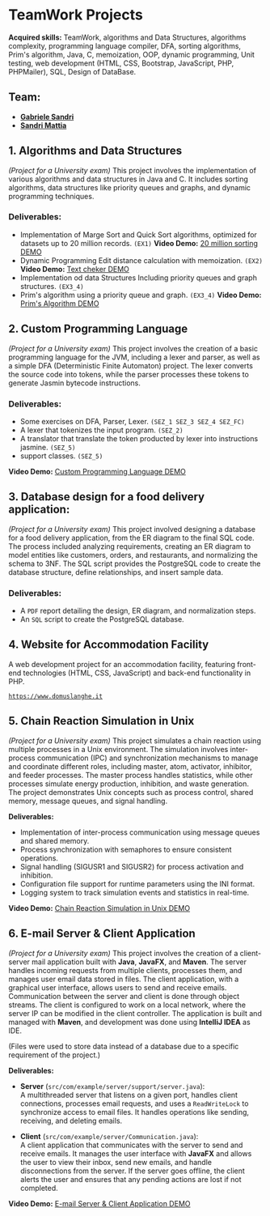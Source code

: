 # TeamWork Projects
**Acquired skills:** TeamWork, algorithms and Data Structures, algorithms complexity, programming language compiler, DFA, sorting algorithms, Prim's algorithm, Java, C, memoization, OOP, dynamic programming, Unit testing, web development (HTML, CSS, Bootstrap, JavaScript, PHP, PHPMailer), SQL, Design of DataBase.

## Team:
   - **[Gabriele Sandri](https://github.com/GabrieleSandri)**
   - **[Sandri Mattia](https://github.com/S-mattia)**

## 1. Algorithms and Data Structures
*(Project for a University exam)*
This project involves the implementation of various algorithms and data structures in Java and C. It includes sorting algorithms, data structures like priority queues and graphs, and dynamic programming techniques. 

### Deliverables:
   - Implementation of Marge Sort and Quick Sort algorithms, optimized for datasets up to 20 million records. `(EX1)`
     **Video Demo:** [20 million sorting DEMO](https://youtu.be/1d4FPnIMZi8)
   - Dynamic Programming Edit distance calculation with memoization. `(EX2)`
      **Video Demo:** [Text cheker DEMO](https://youtu.be/PcQRNddp0pI)
   - Implementation od data Structures Including priority queues and graph structures. `(EX3_4)`
   - Prim's algorithm using a priority queue and graph. `(EX3_4)`
     **Video Demo:** [Prim's Algorithm DEMO](https://youtu.be/NTorSjNKTdY)
   

## 2. Custom Programming Language
*(Project for a University exam)*
This project involves the creation of a basic programming language for the JVM, including a lexer and parser, as well as a simple DFA (Deterministic Finite Automaton) project. The lexer converts the source code into tokens, while the parser processes these tokens to generate Jasmin bytecode instructions.

### Deliverables:
   - Some exercises on DFA, Parser, Lexer. `(SEZ_1 SEZ_3 SEZ_4 SEZ_FC)`
   - A lexer that tokenizes the input program. `(SEZ_2)`
   - A translator that translate the token producted by lexer into instructions jasmine. `(SEZ_5)`
   - support classes. `(SEZ_5)`

**Video Demo:** [Custom Programming Language DEMO](https://youtu.be/FXhreJDFMgU)

## 3. Database design for a food delivery application:
*(Project for a University exam)*
This project involved designing a database for a food delivery application, from the ER diagram to the final SQL code. The process included analyzing requirements, creating an ER diagram to model entities like customers, orders, and restaurants, and normalizing the schema to 3NF. The SQL script provides the PostgreSQL code to create the database structure, define relationships, and insert sample data.

### Deliverables:

   - A `PDF` report detailing the design, ER diagram, and normalization steps.
   - An `SQL` script to create the PostgreSQL database.

## 4. Website for Accommodation Facility
A web development project for an accommodation facility, featuring front-end technologies (HTML, CSS, JavaScript) and back-end functionality in PHP.

[`https://www.domuslanghe.it`](https://www.domuslanghe.it)

## **5. Chain Reaction Simulation in Unix**  
*(Project for a University exam)*
This project simulates a chain reaction using multiple processes in a Unix environment. The simulation involves inter-process communication (IPC) and synchronization mechanisms to manage and coordinate different roles, including master, atom, activator, inhibitor, and feeder processes. The master process handles statistics, while other processes simulate energy production, inhibition, and waste generation. The project demonstrates Unix concepts such as process control, shared memory, message queues, and signal handling.  

**Deliverables:**  
- Implementation of inter-process communication using message queues and shared memory.  
- Process synchronization with semaphores to ensure consistent operations.  
- Signal handling (SIGUSR1 and SIGUSR2) for process activation and inhibition.  
- Configuration file support for runtime parameters using the INI format.  
- Logging system to track simulation events and statistics in real-time.

 **Video Demo:** [Chain Reaction Simulation in Unix DEMO](https://youtu.be/xmnROg0XTN0)


## 6. E-mail Server & Client Application
*(Project for a University exam)* This project involves the creation of a client-server mail application built with **Java**, **JavaFX**, and **Maven**. The server handles incoming requests from multiple clients, processes them, and manages user email data stored in files. The client application, with a graphical user interface, allows users to send and receive emails. Communication between the server and client is done through object streams. The client is configured to work on a local network, where the server IP can be modified in the client controller. The application is built and managed with **Maven**, and development was done using **IntelliJ IDEA** as IDE.

(Files were used to store data instead of a database due to a specific requirement of the project.)

**Deliverables:**

- **Server** (`src/com/example/server/support/server.java`):  
  A multithreaded server that listens on a given port, handles client connections, processes email requests, and uses a `ReadWriteLock` to synchronize access to email files. It handles operations like sending, receiving, and deleting emails.

- **Client** (`src/com/example/server/Communication.java`):  
  A client application that communicates with the server to send and receive emails. It manages the user interface with **JavaFX** and allows the user to view their inbox, send new emails, and handle disconnections from the server. If the server goes offline, the client alerts the user and ensures that any pending actions are lost if not completed.

**Video Demo:** [E-mail Server & Client Application DEMO](https://youtu.be/-gEK6whg0ww)
